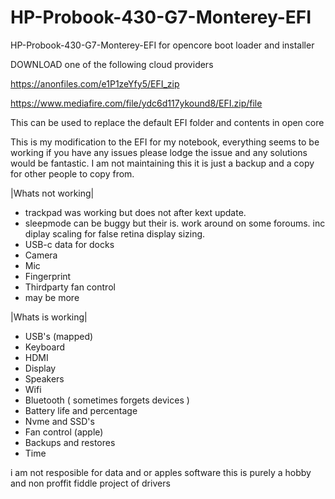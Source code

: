 # HP-Probook-430-G7-Monterey-EFI
HP-Probook-430-G7-Monterey-EFI for opencore boot loader and installer

DOWNLOAD one of the following cloud providers

https://anonfiles.com/e1P1zeYfy5/EFI_zip

https://www.mediafire.com/file/ydc6d117ykound8/EFI.zip/file


This can be used to replace the default EFI folder and contents in open core

This is my modification to the EFI for my notebook, everything seems to be working if you have any issues please lodge the issue and any solutions would be fantastic. I am not maintaining this it is just a backup and a copy for other people to copy from.

|Whats not working|
- trackpad was working but does not after kext update.
- sleepmode can be buggy but their is. work around on some foroums. inc diplay scaling for false retina display sizing.
- USB-c data for docks
- Camera
- Mic
- Fingerprint
- Thirdparty fan control
- may be more




|Whats is working|
- USB's (mapped)
- Keyboard
- HDMI
- Display
- Speakers
- Wifi
- Bluetooth ( sometimes forgets devices )
- Battery life and percentage
- Nvme and SSD's
- Fan control (apple)
- Backups and restores
- Time



i am not resposible for data and or apples software this is purely a hobby and non proffit fiddle project of drivers
